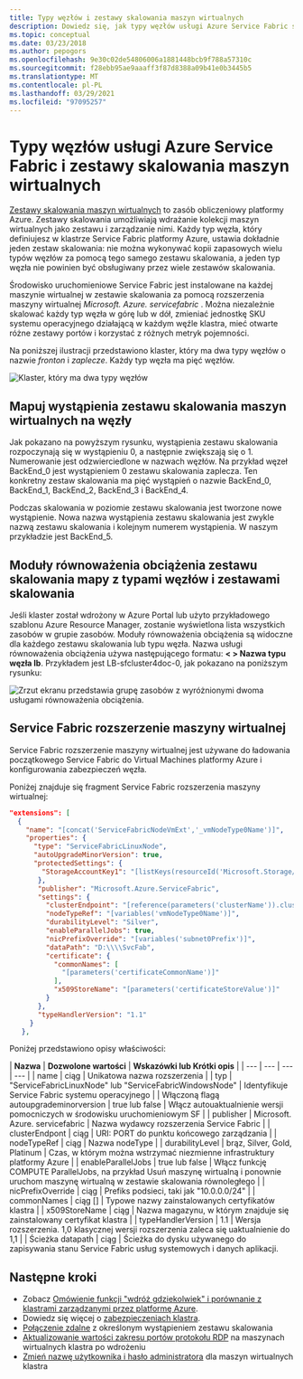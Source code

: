 ```yaml
---
title: Typy węzłów i zestawy skalowania maszyn wirtualnych
description: Dowiedz się, jak typy węzłów usługi Azure Service Fabric są powiązane z zestawami skalowania maszyn wirtualnych i jak zdalnie łączyć się z wystąpieniem zestawu skalowania lub węzłem klastra.
ms.topic: conceptual
ms.date: 03/23/2018
ms.author: pepogors
ms.openlocfilehash: 9e30c02de54806006a1881448bcb9f788a57310c
ms.sourcegitcommit: f28ebb95ae9aaaff3f87d8388a09b41e0b3445b5
ms.translationtype: MT
ms.contentlocale: pl-PL
ms.lasthandoff: 03/29/2021
ms.locfileid: "97095257"
---
```

# <a name="azure-service-fabric-node-types-and-virtual-machine-scale-sets"></a>Typy węzłów usługi Azure Service Fabric i zestawy skalowania maszyn wirtualnych

[Zestawy skalowania maszyn wirtualnych](../virtual-machine-scale-sets/index.yml) to zasób obliczeniowy platformy Azure. Zestawy skalowania umożliwiają wdrażanie kolekcji maszyn wirtualnych jako zestawu i zarządzanie nimi. Każdy typ węzła, który definiujesz w klastrze Service Fabric platformy Azure, ustawia dokładnie jeden zestaw skalowania: nie można wykonywać kopii zapasowych wielu typów węzłów za pomocą tego samego zestawu skalowania, a jeden typ węzła nie powinien być obsługiwany przez wiele zestawów skalowania.

Środowisko uruchomieniowe Service Fabric jest instalowane na każdej maszynie wirtualnej w zestawie skalowania za pomocą rozszerzenia maszyny wirtualnej *Microsoft. Azure. servicefabric* . Można niezależnie skalować każdy typ węzła w górę lub w dół, zmieniać jednostkę SKU systemu operacyjnego działającą w każdym węźle klastra, mieć otwarte różne zestawy portów i korzystać z różnych metryk pojemności.

Na poniższej ilustracji przedstawiono klaster, który ma dwa typy węzłów o nazwie *fronton* i *zaplecze*. Każdy typ węzła ma pięć węzłów.

![Klaster, który ma dwa typy węzłów][NodeTypes]

## <a name="map-virtual-machine-scale-set-instances-to-nodes"></a>Mapuj wystąpienia zestawu skalowania maszyn wirtualnych na węzły

Jak pokazano na powyższym rysunku, wystąpienia zestawu skalowania rozpoczynają się w wystąpieniu 0, a następnie zwiększają się o 1. Numerowanie jest odzwierciedlone w nazwach węzłów. Na przykład węzeł BackEnd_0 jest wystąpieniem 0 zestawu skalowania zaplecza. Ten konkretny zestaw skalowania ma pięć wystąpień o nazwie BackEnd_0, BackEnd_1, BackEnd_2, BackEnd_3 i BackEnd_4.

Podczas skalowania w poziomie zestawu skalowania jest tworzone nowe wystąpienie. Nowa nazwa wystąpienia zestawu skalowania jest zwykle nazwą zestawu skalowania i kolejnym numerem wystąpienia. W naszym przykładzie jest BackEnd_5.

## <a name="map-scale-set-load-balancers-to-node-types-and-scale-sets"></a>Moduły równoważenia obciążenia zestawu skalowania mapy z typami węzłów i zestawami skalowania

Jeśli klaster został wdrożony w Azure Portal lub użyto przykładowego szablonu Azure Resource Manager, zostanie wyświetlona lista wszystkich zasobów w grupie zasobów. Moduły równoważenia obciążenia są widoczne dla każdego zestawu skalowania lub typu węzła. Nazwa usługi równoważenia obciążenia używa następującego formatu: **&lt; &gt; Nazwa typu węzła lb**. Przykładem jest LB-sfcluster4doc-0, jak pokazano na poniższym rysunku:

![Zrzut ekranu przedstawia grupę zasobów z wyróżnionymi dwoma usługami równoważenia obciążenia.][Resources]

## <a name="service-fabric-virtual-machine-extension"></a>Service Fabric rozszerzenie maszyny wirtualnej

Service Fabric rozszerzenie maszyny wirtualnej jest używane do ładowania początkowego Service Fabric do Virtual Machines platformy Azure i konfigurowania zabezpieczeń węzła.

Poniżej znajduje się fragment Service Fabric rozszerzenia maszyny wirtualnej:

```json
"extensions": [
  {
    "name": "[concat('ServiceFabricNodeVmExt','_vmNodeType0Name')]",
    "properties": {
      "type": "ServiceFabricLinuxNode",
      "autoUpgradeMinorVersion": true,
      "protectedSettings": {
        "StorageAccountKey1": "[listKeys(resourceId('Microsoft.Storage/storageAccounts', variables('supportLogStorageAccountName')),'2015-05-01-preview').key1]",
       },
       "publisher": "Microsoft.Azure.ServiceFabric",
       "settings": {
         "clusterEndpoint": "[reference(parameters('clusterName')).clusterEndpoint]",
         "nodeTypeRef": "[variables('vmNodeType0Name')]",
         "durabilityLevel": "Silver",
         "enableParallelJobs": true,
         "nicPrefixOverride": "[variables('subnet0Prefix')]",
         "dataPath": "D:\\\\SvcFab",
         "certificate": {
           "commonNames": [
             "[parameters('certificateCommonName')]"
           ],
           "x509StoreName": "[parameters('certificateStoreValue')]"
         }
       },
       "typeHandlerVersion": "1.1"
     }
   },
```

Poniżej przedstawiono opisy właściwości:

| **Nazwa** | **Dozwolone wartości** | **Wskazówki lub Krótki opis** |
| --- | --- | --- | --- |
| name | ciąg | Unikatowa nazwa rozszerzenia |
| typ | "ServiceFabricLinuxNode" lub "ServiceFabricWindowsNode" | Identyfikuje Service Fabric systemu operacyjnego |
| Włączoną flagą autoupgrademinorversion | true lub false | Włącz autouaktualnienie wersji pomocniczych w środowisku uruchomieniowym SF |
| publisher | Microsoft. Azure. servicefabric | Nazwa wydawcy rozszerzenia Service Fabric |
| clusterEndpont | ciąg | URI: PORT do punktu końcowego zarządzania |
| nodeTypeRef | ciąg | Nazwa nodeType |
| durabilityLevel | brąz, Silver, Gold, Platinum | Czas, w którym można wstrzymać niezmienne infrastruktury platformy Azure |
| enableParallelJobs | true lub false | Włącz funkcję COMPUTE ParallelJobs, na przykład Usuń maszynę wirtualną i ponownie uruchom maszynę wirtualną w zestawie skalowania równoległego |
| nicPrefixOverride | ciąg | Prefiks podsieci, taki jak "10.0.0.0/24" |
| commonNames | ciąg [] | Typowe nazwy zainstalowanych certyfikatów klastra |
| x509StoreName | ciąg | Nazwa magazynu, w którym znajduje się zainstalowany certyfikat klastra |
| typeHandlerVersion | 1.1 | Wersja rozszerzenia. 1,0 klasycznej wersji rozszerzenia zaleca się uaktualnienie do 1,1 |
| Ścieżka datapath | ciąg | Ścieżka do dysku używanego do zapisywania stanu Service Fabric usług systemowych i danych aplikacji.

## <a name="next-steps"></a>Następne kroki

* Zobacz [Omówienie funkcji "wdróż gdziekolwiek" i porównanie z klastrami zarządzanymi przez platformę Azure](service-fabric-deploy-anywhere.md).
* Dowiedz się więcej o [zabezpieczeniach klastra](service-fabric-cluster-security.md).
* [Połączenie zdalne](service-fabric-cluster-remote-connect-to-azure-cluster-node.md) z określonym wystąpieniem zestawu skalowania
* [Aktualizowanie wartości zakresu portów protokołu RDP](./scripts/service-fabric-powershell-change-rdp-port-range.md) na maszynach wirtualnych klastra po wdrożeniu
* [Zmień nazwę użytkownika i hasło administratora](./scripts/service-fabric-powershell-change-rdp-user-and-pw.md) dla maszyn wirtualnych klastra

<!--Image references-->
[NodeTypes]: ./media/service-fabric-cluster-nodetypes/NodeTypes.png
[Resources]: ./media/service-fabric-cluster-nodetypes/Resources.png
[InboundNatPools]: ./media/service-fabric-cluster-nodetypes/InboundNatPools.png
